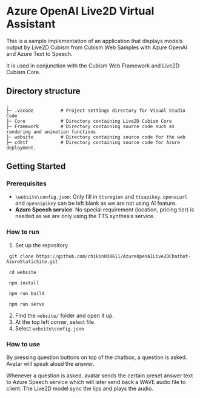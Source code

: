 # Azure OpenAI Live2D Virtual Assistant

This is a sample implementation of an application that displays models output by Live2D Cubism from Cubism Web Samples with Azure OpenAI and Azure Text to Speech.

It is used in conjunction with the Cubism Web Framework and Live2D Cubism Core.

## Directory structure
```
.
├─ .vscode          # Project settings directory for Visual Studio Code
├─ Core             # Directory containing Live2D Cubism Core
├─ Framework        # Directory containing source code such as rendering and animation functions
├─ website          # Directory containing source code for the web
├─ cdktf            # Directory containing source code for Azure deployment.
```

## Getting Started

### Prerequisites

- `\website\config.json`: Only fill in `ttsregion` and `ttsapikey`. `openaiurl` and `openaipikey` can be left blank as we are not using AI feature.
- **Azure Speech service**: No special requirement (location, pricing tier) is needed as we are only using the TTS synthesis service.

### How to run

1. Set up the repository
 ```
  git clone https://github.com/chikin030611/AzureOpenAILive2DChatbot-AzureStaticSite.git

  cd website

  npm install

  npm run build

  npm run serve
```
2. Find the `website/` folder and open it up.
3. At the top left corner, select file.
4. Select `website\config.json`

### How to use

By pressing question buttons on top of the chatbox, a question is asked. Avatar will speak aloud the answer.

Whenever a question is asked, avatar sends the certain preset answer text to Azure Speech service which will later send back a WAVE audio file to client. The Live2D model sync the lips and plays the audio.

